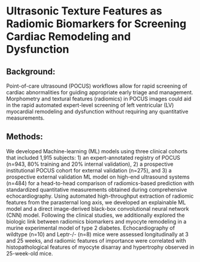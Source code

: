 # Ultrasonic Texture Features as Radiomic Biomarkers for Screening Cardiac Remodeling and Dysfunction

## Background:
Point-of-care ultrasound (POCUS) workflows allow for rapid screening of cardiac abnormalities for guiding appropriate early triage and management. Morphometry and textural features (radiomics) in POCUS images could aid in the rapid automated expert-level screening of left ventricular (LV) myocardial remodeling and dysfunction without requiring any quantitative measurements.

## Methods:
We developed Machine-learning (ML) models using three clinical cohorts that included 1,915 subjects: 1) an expert-annotated registry of POCUS (n=943, 80% training and 20% internal validation), 2) a prospective institutional POCUS cohort for external validation (n=275), and 3) a prospective external validation ML model on high-end ultrasound systems (n=484) for a head-to-head comparison of radiomics-based prediction with standardized quantitative measurements obtained during comprehensive echocardiography. Using automated high-throughput extraction of radiomic features from the parasternal long axis, we developed an explainable ML model and a direct image-derived black-box convolutional neural network (CNN) model. Following the clinical studies, we additionally explored the biologic link between radiomics biomarkers and myocyte remodeling in a murine experimental model of type 2 diabetes. Echocardiography of wildtype (n=10) and Leptr-/- (n=8) mice were assessed longitudinally at 3 and 25 weeks, and radiomic features of importance were correlated with histopathological features of myocyte disarray and hypertrophy observed in 25-week-old mice.
